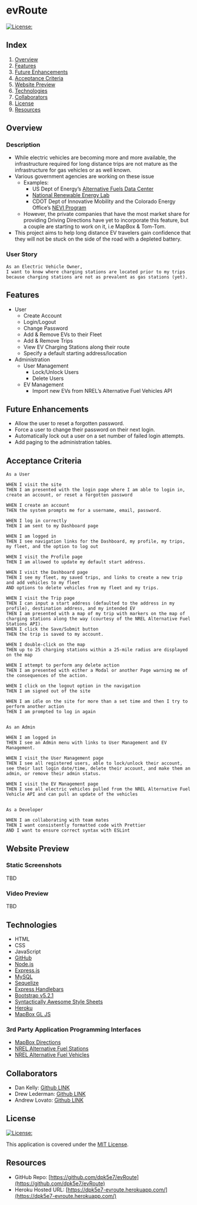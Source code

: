 # evRoute

[![License:](https://img.shields.io/badge/License-MIT-yellow.svg)](https://opensource.org/licenses/MIT)

## Index

1. [Overview](#overview)
2. [Features](#features)
3. [Future Enhancements](#future-enhancements)
4. [Acceptance Criteria](#acceptance-criteria)
5. [Website Preview](#website-preview)
6. [Technologies](#technologies)
7. [Collaborators](#collaborators)
8. [License](#license)
9. [Resources](#resources)

## Overview

### Description

- While electric vehicles are becoming more and more available, the infrastructure required for long distance trips are not mature as the infrastructure for gas vehicles or as well known. 
- Various government agencies are working on these issue
	- Examples:
		- US Dept of Energy’s [Alternative Fuels Data Center](https://afdc.energy.gov/)
		- [National Renewable Energy Lab](https://developer.nrel.gov/)
		- CDOT Dept of Innovative Mobility and the Colorado Energy Office’s [NEVI Program](https://www.codot.gov/programs/innovativemobility/electrification/nevi-plan)
	- However, the private companies that have the most market share for providing Driving Directions have yet to incorporate this feature, but a couple are starting to work on it, i.e MapBox & Tom-Tom.
- This project aims to help long distance EV travelers gain confidence that they will not be stuck on the side of the road with a depleted battery.

### User Story

```
As an Electric Vehicle Owner,
I want to know where charging stations are located prior to my trips
because charging stations are not as prevalent as gas stations (yet).
```

## Features

- User
	- Create Account
	- Login/Logout
	- Change Password
	- Add & Remove EVs to their Fleet
	- Add & Remove Trips
	- View EV Charging Stations along their route
	- Specify a default starting address/location
- Administration
	- User Management
		- Lock/Unlock Users
		- Delete Users
	- EV Management
		- Import new EVs from NREL’s Alternative Fuel Vehicles API

## Future Enhancements

- Allow the user to reset a forgotten password.
- Force a user to change their password on their next login.
- Automatically lock out a user on a set number of failed login attempts.
- Add paging to the administration tables.

## Acceptance Criteria

```
As a User

WHEN I visit the site
THEN I am presented with the login page where I am able to login in, create an account, or reset a forgotten password

WHEN I create an account
THEN the system prompts me for a username, email, password.

WHEN I log in correctly
THEN I am sent to my Dashboard page 

WHEN I am logged in
THEN I see navigation links for the Dashboard, my profile, my trips, my fleet, and the option to log out

WHEN I visit the Profile page
THEN I am allowed to update my default start address.

WHEN I visit the Dashboard page
THEN I see my fleet, my saved trips, and links to create a new trip and add vehicles to my fleet
AND options to delete vehicles from my fleet and my trips.

WHEN I visit the Trip page
THEN I can input a start address (defaulted to the address in my profile), destination address, and my intended EV
THEN I am presented with a map of my trip with markers on the map of charging stations along the way (courtesy of the NREL Alternative Fuel Stations API).
WHEN I click the Save/Submit button
THEN the trip is saved to my account.

WHEN I double-click on the map
THEN up to 25 charging stations within a 25-mile radius are displayed on the map

WHEN I attempt to perform any delete action
THEN I am presented with either a Modal or another Page warning me of the consequences of the action.

WHEN I click on the logout option in the navigation
THEN I am signed out of the site

WHEN I am idle on the site for more than a set time and then I try to perform another action
THEN I am prompted to log in again


As an Admin

WHEN I am logged in
THEN I see an Admin menu with links to User Management and EV Management.

WHEN I visit the User Management page
THEN I see all registered users, able to lock/unlock their account, see their last login date/time, delete their account, and make them an admin, or remove their admin status.

WHEN I visit the EV Management page
THEN I see all electric vehicles pulled from the NREL Alternative Fuel Vehicle API and can pull an update of the vehicles


As a Developer

WHEN I am collaborating with team mates
THEN I want consistently formatted code with Prettier
AND I want to ensure correct syntax with ESLint
```

## Website Preview

### Static Screenshots

TBD

### Video Preview

TBD

## Technologies

- HTML
- CSS
- JavaScript
- [GitHub](https://www.github.com)
- [Node.js](https://nodejs.org/)
- [Express.js](https://expressjs.com/)
- [MySQL](https://www.mysql.com/)
- [Sequelize](https://sequelize.org/)
- [Express Handlebars](https://www.npmjs.com/package/express-handlebars)
- [Bootstrap v5.2.1](https://www.getbootstrap.com)
- [Syntactically Awesome Style Sheets](https://sass-lang.com/)
- [Heroku](https://www.heroku.com/)
- [MapBox GL JS](https://docs.mapbox.com/mapbox-gl-js/guides/)

### 3rd Party Application Programming Interfaces

- [MapBox Directions](https://docs.mapbox.com/api/navigation/directions/)
- [NREL Alternative Fuel Stations](https://developer.nrel.gov/docs/transportation/alt-fuel-stations-v1/)
- [NREL Alternative Fuel Vehicles](https://developer.nrel.gov/docs/transportation/vehicles-v1/)

## Collaborators

- Dan Kelly: [Github LINK](https://github.com/dpk5e7)
- Drew Lederman: [Github LINK](https://github.com/TREWSKII)
- Andrew Lovato: [Github LINK](https://github.com/drewlovato)

## License

[![License:](https://img.shields.io/badge/License-MIT-yellow.svg)](https://opensource.org/licenses/MIT)

This application is covered under the [MIT License](https://opensource.org/licenses/MIT).

## Resources

- GitHub Repo: [https://github.com/dpk5e7/evRoute](https://github.com/dpk5e7/evRoute)
- Heroku Hosted URL: [https://dpk5e7-evroute.herokuapp.com/](https://dpk5e7-evroute.herokuapp.com/)
